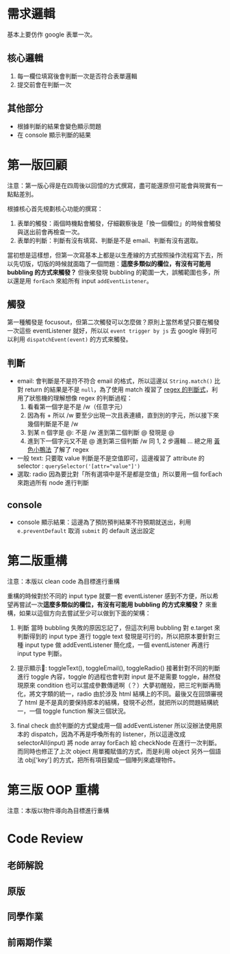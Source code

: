 # 需求邏輯

基本上要仿作 google 表單一次。

## 核心邏輯
1. 每一欄位填寫後會判斷一次是否符合表單邏輯
2. 提交前會在判斷一次

## 其他部分
- 根據判斷的結果會變色顯示問題
- 在 console 顯示判斷的結果

# 第一版回顧
注意：第一版心得是在四周後以回憶的方式撰寫，盡可能還原但可能會與現實有一點點差別。

根據核心首先規劃核心功能的撰寫：
1. 表單的觸發：兩個時機點會觸發，仔細觀察後是「換一個欄位」的時候會觸發與送出前會再檢查一次。
2. 表單的判斷：判斷有沒有填寫、判斷是不是 email、判斷有沒有選取。

當初想是這樣想，但第一次寫基本上都是以生產線的方式按照操作流程寫下去，所以先切版，切版的時候就面臨了一個問題：**這麼多類似的欄位，有沒有可能用 bubbling 的方式來觸發？** 但後來發現 bubbling 的範圍一大，誤觸範圍也多，所以還是用 `forEach` 來給所有 input `addEventListener`。

## 觸發
第一種觸發是 focusout，但第二次觸發可以怎麼做？原則上當然希望只要在觸發一次這些 eventListener 就好，所以以 `event trigger by js` 去 google 得到可以利用 `dispatchEvent(event)` 的方式來觸發。

## 判斷
- email: 會判斷是不是符不符合 email 的格式，所以這邊以 `String.match()` 比對 return 的結果是不是 `null`，為了使用 match 複習了 [regex 的判斷式](筆記連結)，利用了狀態機的理解想像 regex 的判斷過程：
  1. 看看第一個字是不是 /w（任意字元）
  2. 因為有 + 所以 /w 要至少出現一次且表連續，直到別的字元，所以接下來幾個判斷是不是 /w
  3. 到某 n 個字是 @: 不是 /w 進到第二個判斷 @ 發現是 @
  4. 進到下一個字元又不是 @ 進到第三個判斷 /w 同 1, 2 步邏輯 
  ... 總之用 [黃色小鴨法](https://zh.wikipedia.org/zh-tw/%E5%B0%8F%E9%BB%84%E9%B8%AD%E8%B0%83%E8%AF%95%E6%B3%95) 了解了 regex
- 一般 text: 只要取 value 判斷是不是空值即可，這邊複習了 attribute 的 selector : `querySelector('[attr="value"]')`
- 選取: radio 因為要比對「所有選項中是不是都是空值」所以要用一個 forEach 來跑過所有 node 進行判斷

## console
- console 顯示結果：這邊為了預防預判結果不符預期就送出，利用 `e.preventDefault` 取消 `submit` 的 default 送出設定

# 第二版重構
注意：本版以 clean code 為目標進行重構

重構的時候對於不同的 input type 就要一套 eventListener 感到不方便，所以希望再嘗試一次**這麼多類似的欄位，有沒有可能用 bubbling 的方式來觸發？** 來重構，如果以這個方向去嘗試至少可以做到下面的架構：

1. 判斷
當時 bubbling 失敗的原因忘記了，但這次利用 bubbling 對 e.target 來判斷得到的 input type 進行 toggle text 發現是可行的，所以把原本要針對三種 input type 做 addEventListener 簡化成，一個 eventListener 再進行 input type 判斷。

2. 提示顯示: toggleText(), toggleEmail(), toggleRadio()
接著針對不同的判斷進行 toggle 內容，toggle 的過程也會判對 input 是不是需要 toggle，赫然發現原來 condition 也可以當成參數傳遞啊（？）大夢初醒般，把三坨判斷再簡化，將文字類的統一，radio 由於涉及 html 結構上的不同。最後又在回頭審視了 html 是不是真的要保持原本的結構，發現不必然，就把所以的問題結構統一，一個 toggle function 解決三個狀況。

3. final check
由於判斷的方式變成用一個 addEventListener 所以沒辦法使用原本的 dispatch，因為不再是呼喚所有的 listener，所以這邊改成 selectorAll(input) 將 node array forEach 給 checkNode 在進行一次判斷。而同時也修正了上次 object 用單獨賦值的方式，而是利用 object 另外一個語法 obj['key'] 的方式，把所有項目變成一個陣列來處理物件。

# 第三版 OOP 重構
注意：本版以物件導向為目標進行重構

# Code Review 

## 老師解說 
## 原版
## 同學作業
## 前兩期作業